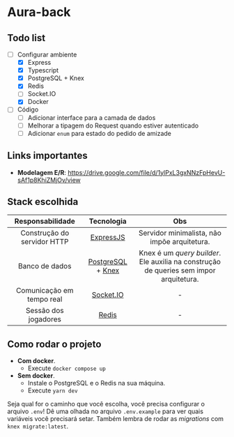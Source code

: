 # Aura-back

## Todo list

- [ ] Configurar ambiente
  - [x] Express
  - [x] Typescript
  - [x] PostgreSQL + Knex
  - [x] Redis
  - [ ] Socket.IO
  - [x] Docker
- [ ] Código
  - [ ] Adicionar interface para a camada de dados
  - [ ] Melhorar a tipagem do Request quando estiver autenticado
  - [ ] Adicionar `enum` para estado do pedido de amizade

## Links importantes

- **Modelagem E/R**:
  https://drive.google.com/file/d/1ylPxL3gxNNzFpHevU-sAf1p8KhiZMjOv/view

## Stack escolhida

|      Responsabilidade       |                               Tecnologia                                |                                          Obs                                           |
| :-------------------------: | :---------------------------------------------------------------------: | :------------------------------------------------------------------------------------: |
| Construção do servidor HTTP |                   [ExpressJS](https://expressjs.com/)                   |                      Servidor minimalista, não impõe arquitetura.                      |
|       Banco de dados        | [PostgreSQL](https://www.postgresql.org/) + [Knex](https://knexjs.org/) | Knex é um _query builder_. Ele auxilia na construção de queries sem impor arquitetura. |
|  Comunicação em tempo real  |                     [Socket.IO](https://socket.io/)                     |                                           -                                            |
|    Sessão dos jogadores     |                       [Redis](https://redis.io/)                        |                                           -                                            |

## Como rodar o projeto

- **Com docker**.
  - Execute `docker compose up`
- **Sem docker**.
  - Instale o PostgreSQL e o Redis na sua máquina.
  - Execute `yarn dev`

Seja qual for o caminho que você escolha, você precisa configurar o arquivo `.env`! Dê uma olhada
no arquivo `.env.example` para ver quais variáveis você precisará setar. Também lembra de rodar
as _migrations_ com `knex migrate:latest`.
